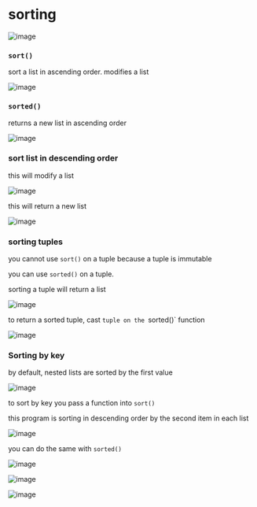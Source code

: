 # sorting

![image](https://user-images.githubusercontent.com/19383145/168408435-e05d769c-475e-462c-8cd3-33c843542eea.png)

### `sort()`

sort a list in ascending order. modifies a list

![image](https://user-images.githubusercontent.com/19383145/168408518-c6b286d9-230d-4905-8554-a10875627a18.png)

### `sorted()`

returns a new list in ascending order

![image](https://user-images.githubusercontent.com/19383145/168408584-87e554b9-e98b-43b9-b124-f2743f9e98af.png)

### sort list in descending order

this will modify a list

![image](https://user-images.githubusercontent.com/19383145/168408618-973044c3-b8a8-4bcd-b6ae-70b0a364c365.png)

this will return a new list

![image](https://user-images.githubusercontent.com/19383145/168408679-49060899-f67e-4904-9dcc-5ea6e7e72e7d.png)

### sorting tuples

you cannot use `sort()` on a tuple because a tuple is immutable

you can use `sorted()` on a tuple.

sorting a tuple will return a list

![image](https://user-images.githubusercontent.com/19383145/168408763-0db50200-9ab8-42ad-b9ca-09914194d772.png)

to return a sorted tuple, cast `tuple on the `sorted()` function

![image](https://user-images.githubusercontent.com/19383145/168408960-6e5bcffa-834d-4141-b723-a0abf349a2a6.png)

### Sorting by key

by default, nested lists are sorted by the first value

![image](https://user-images.githubusercontent.com/19383145/168409066-a908f7d1-2103-4fab-a2b7-4cba2b77020b.png)

to sort by key you pass a function into `sort()`

this program is sorting in descending order by the second item in each list

![image](https://user-images.githubusercontent.com/19383145/168409253-678745c7-3558-487f-808e-dfee0bdf53da.png)

you can do the same with `sorted()`

![image](https://user-images.githubusercontent.com/19383145/168409298-21d075e8-da2c-4fa1-98bc-20802e603c4d.png)

![image](https://user-images.githubusercontent.com/19383145/168409453-3ff9c3a6-686c-4552-ba5a-652327dfbad8.png)

![image](https://user-images.githubusercontent.com/19383145/168409467-372d0794-7e52-48e8-93ab-fff9234388a8.png)

